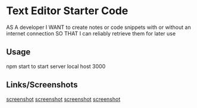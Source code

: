 # Text Editor Starter Code
AS A developer
I WANT to create notes or code snippets with or without an internet connection
SO THAT I can reliably retrieve them for later use

## Usage
npm start to start server
local host 3000



## Links/Screenshots

[screenshot](./Screenshot%202024-07-25%20at%207.00.19%20PM.png)
[screenshot](./Screenshot%202024-07-25%20at%207.00.36%20PM.png)
[screenshot](./Screenshot%202024-07-25%20at%207.00.41%20PM.png)
[screenshot](./Screenshot%202024-07-25%20at%207.00.57%20PM.png)